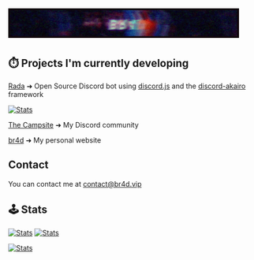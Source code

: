 # [![br4d header](https://raw.githubusercontent.com/Iskawo/Iskawo/main/standard.gif)](https://br4d.vip)

## ⏱️ Projects I'm currently developing
[Rada](https://github.com/Iskawo/Rada/) ➜ Open Source Discord bot using [discord.js](https://discord.js.org) and the [discord-akairo](https://discord-akairo.github.io/#/) framework

[![Stats](https://github-readme-stats.vercel.app/api/pin/?username=Iskawo&repo=rada&title_color=ffffff&text_color=c9cacc&icon_color=2bbc8a&bg_color=1d1f21)](https://github.com/Iskawo/Rada)

[The Campsite](https://campsite.group/) ➜ My Discord community

[br4d](https://br4d.vip/) ➜ My personal website

## Contact
You can contact me at [contact@br4d.vip](https://br4d.vip/contact)

## 🕹️ Stats
[![Stats](https://github-readme-stats.vercel.app/api?username=Iskawo&theme=react)](https://github.com/Iskawo)
[![Stats](https://github-readme-streak-stats.herokuapp.com/?user=Iskawo)](https://github.com/Iskawo)

[![Stats](https://github-readme-stats.vercel.app/api/top-langs/?username=Iskawo&title_color=ffffff&text_color=c9cacc&icon_color=2bbc8a&bg_color=1d1f21&langs_count=3)](https://github.com/Iskawo)

